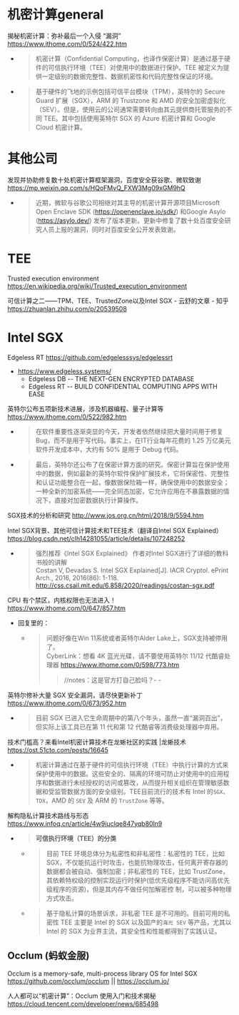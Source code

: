 
# 机密计算general

揭秘机密计算：弥补最后一个入侵 “漏洞” https://www.ithome.com/0/524/422.htm
- > 机密计算（Confidential Computing，也译作保密计算）是通过基于硬件的可信执行环境（TEE）对使用中的数据进行保护。TEE 被定义为提供一定级别的数据完整性、数据机密性和代码完整性保证的环境。
- > 基于硬件的飞地的示例包括可信平台模块（TPM），英特尔的 Secure Guard 扩展（SGX），ARM 的 Trustzone 和 AMD 的安全加密虚拟化（SEV）。但是，使用云的公司通常需要转向由其云提供商托管服务的不同 TEE。其中包括使用英特尔 SGX 的 Azure 机密计算和 Google Cloud 机密计算。

# 其他公司

发现并协助修复数十处机密计算框架漏洞，百度安全获谷歌、微软致谢 https://mp.weixin.qq.com/s/HQoFMvQ_FXW3Mg09xGM9hQ
- > 近期，微软与谷歌公司相继对其主导的机密计算开源项目Microsoft Open Enclave SDK (https://openenclave.io/sdk/) 和Google Asylo (https://asylo.dev/) 发布了版本更新。更新中修复了数十处百度安全研究人员上报的漏洞，同时对百度安全公开发表致谢。

# TEE

Trusted execution environment https://en.wikipedia.org/wiki/Trusted_execution_environment

可信计算之二——TPM、TEE、TrustedZone以及Intel SGX - 云舒的文章 - 知乎 https://zhuanlan.zhihu.com/p/20539508

# Intel SGX

Edgeless RT https://github.com/edgelesssys/edgelessrt
- https://www.edgeless.systems/
  * Edgeless DB -- THE NEXT-GEN ENCRYPTED DATABASE
  * Edgeless RT -- BUILD CONFIDENTIAL COMPUTING APPS WITH EASE

英特尔公布五项新技术进展，涉及机器编程、量子计算等 https://www.ithome.com/0/522/982.htm
- > 在软件重要性逐渐突显的今天，开发者依然继续把大量时间用于修复 Bug，而不是用于写代码。事实上，在IT行业每年花费的 1.25 万亿美元软件开发成本中，大约有 50% 是用于 Debug 代码。
- > 最后，英特尔还公布了在保密计算方面的研究。保密计算旨在保护使用中的数据，例如最新的英特尔软件保护扩展技术，它将保密性、完整性和认证功能整合在一起，像数据保险箱一样，确保使用中的数据安全；一种全新的加密系统——完全同态加密，它允许应用在不暴露数据的情况下，直接对加密数据执行计算操作。

SGX技术的分析和研究 http://www.jos.org.cn/html/2018/9/5594.htm

Intel SGX背景、其他可信计算技术和TEE技术（翻译自Intel SGX Explained） https://blog.csdn.net/clh14281055/article/details/107248252
- > 强烈推荐《Intel SGX Explained》 作者对Intel SGX进行了详细的教科书般的讲解 <br> Costan V, Devadas S. Intel SGX Explained[J]. IACR Cryptol. ePrint Arch., 2016, 2016(86): 1-118. http://css.csail.mit.edu/6.858/2020/readings/costan-sgx.pdf

CPU 有个禁区，内核权限也无法进入！ https://www.ithome.com/0/647/857.htm
- 回复里的：
  * > 问题好像在Win 11系统或者英特尔Alder Lake上，SGX支持被停用了。 <br> CyberLink：想看 4K 蓝光光碟，请不要使用英特尔 11/12 代酷睿处理器 https://www.ithome.com/0/598/773.htm
    >> //notes：这是官方打自己脸吗？- -    

英特尔修补大量 SGX 安全漏洞，请尽快更新补丁 https://www.ithome.com/0/673/952.htm
- > 目前 SGX 已进入它生命周期中的第八个年头，虽然一直“漏洞百出”，但实际上该工具已在第 11 代和第 12 代酷睿等消费级处理器中弃用。

技术门槛高？来看Intel机密计算技术在龙蜥社区的实践 |龙蜥技术 https://ost.51cto.com/posts/16645
- > 机密计算通过在基于硬件的可信执行环境（TEE）中执行计算的方式来保护使用中的数据。这些安全的、隔离的环境可防止对使用中的应用程序和数据进行未经授权的访问或篡改，从而提升相关组织在管理敏感数据和受监管数据方面的安全级别。TEE目前流行的技术有 Intel 的`SGX`、`TDX`，AMD 的 `SEV` 及 ARM 的 `TrustZone` 等等。

解构隐私计算技术路线与形态 https://www.infoq.cn/article/4w9iuclqe847yqb80ln9
- > **可信执行环境（TEE）的分类**
  * > 目前 TEE 环境总体分为私密性和非私密性：私密性的 TEE，比如 SGX，不仅能抗运行时攻击，也能抗物理攻击，任何离开寄存器的数据都会被自动、强制加密；非私密性的 TEE，比如 TrustZone，其依赖特权级的控制实现运行时保护(低优先级程序不能访问高优先级程序的资源)，但是其内存不做任何加解密控 制，可以被多种物理方式攻击。
  * > 基于隐私计算的场景诉求，非私密 TEE 是不可用的。目前可用的私密性 TEE 主要是 Intel 的 SGX 以及国产的`海光 SEV` 等产品，尤其以 Intel 的 SGX 为业界主流，其安全性和性能都得到了实践认证。  

## Occlum (蚂蚁金服)

Occlum is a memory-safe, multi-process library OS for Intel SGX https://github.com/occlum/occlum || https://occlum.io/

人人都可以“机密计算”：Occlum 使用入门和技术揭秘 https://cloud.tencent.com/developer/news/685498
